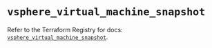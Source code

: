 # `vsphere_virtual_machine_snapshot`

Refer to the Terraform Registry for docs: [`vsphere_virtual_machine_snapshot`](https://registry.terraform.io/providers/vmware/vsphere/2.14.2/docs/resources/virtual_machine_snapshot).
